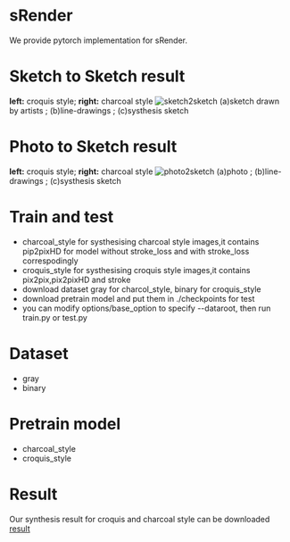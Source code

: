 # sRender
We provide pytorch implementation for sRender.
# Sketch to Sketch result 
**left:** croquis style; **right:** charcoal style
![sketch2sketch](https://github.com/an0nym0u5-hackerese/srender/blob/main/images/sketch2sketch.png)
(a)sketch drawn by artists ; (b)line-drawings ; (c)systhesis sketch
# Photo to Sketch result
**left:** croquis style; **right:** charcoal style
![photo2sketch](https://github.com/an0nym0u5-hackerese/srender/blob/main/images/photo2sketch.png)
(a)photo ; (b)line-drawings ; (c)systhesis sketch
# Train and test
* charcoal_style for systhesising charcoal style images,it contains pip2pixHD for model without stroke_loss and with stroke_loss correspodingly
* croquis_style for systhesising croquis style images,it contains pix2pix,pix2pixHD and stroke
* download dataset gray for charcol_style, binary for croquis_style
* download pretrain model and put them in ./checkpoints for test
* you can modify options/base_option to specify --dataroot, then run train.py or test.py
# Dataset
* gray
* binary
# Pretrain model
* charcoal_style
* croquis_style
# Result
Our synthesis result for croquis and charcoal style can be downloaded  
[result](https://drive.google.com/drive/folders/1rDEe1GhBuoPUKDlj6kflfG1FTR6Xhu4u)
